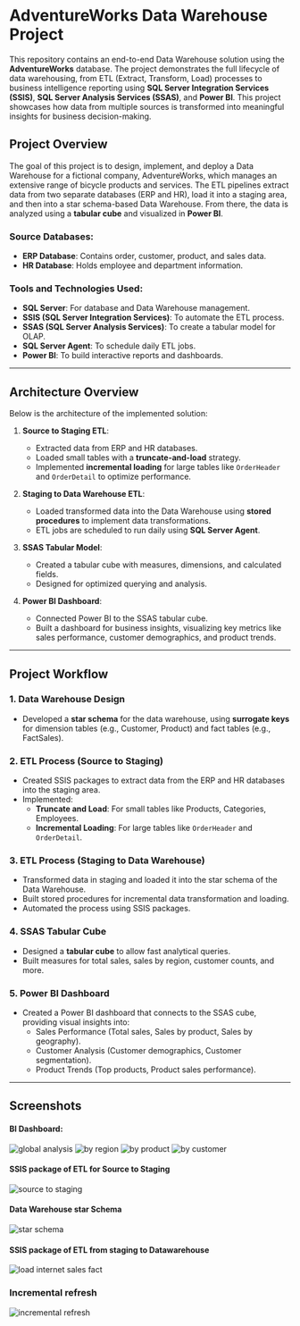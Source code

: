# AdventureWorks Data Warehouse Project

This repository contains an end-to-end Data Warehouse solution using the **AdventureWorks** database. The project demonstrates the full lifecycle of data warehousing, from ETL (Extract, Transform, Load) processes to business intelligence reporting using **SQL Server Integration Services (SSIS)**, **SQL Server Analysis Services (SSAS)**, and **Power BI**. This project showcases how data from multiple sources is transformed into meaningful insights for business decision-making.

## Project Overview

The goal of this project is to design, implement, and deploy a Data Warehouse for a fictional company, AdventureWorks, which manages an extensive range of bicycle products and services. The ETL pipelines extract data from two separate databases (ERP and HR), load it into a staging area, and then into a star schema-based Data Warehouse. From there, the data is analyzed using a **tabular cube** and visualized in **Power BI**.

### Source Databases:
- **ERP Database**: Contains order, customer, product, and sales data.
- **HR Database**: Holds employee and department information.

### Tools and Technologies Used:
- **SQL Server**: For database and Data Warehouse management.
- **SSIS (SQL Server Integration Services)**: To automate the ETL process.
- **SSAS (SQL Server Analysis Services)**: To create a tabular model for OLAP.
- **SQL Server Agent**: To schedule daily ETL jobs.
- **Power BI**: To build interactive reports and dashboards.

---

## Architecture Overview

Below is the architecture of the implemented solution:

1. **Source to Staging ETL**:
   - Extracted data from ERP and HR databases.
   - Loaded small tables with a **truncate-and-load** strategy.
   - Implemented **incremental loading** for large tables like `OrderHeader` and `OrderDetail` to optimize performance.

2. **Staging to Data Warehouse ETL**:
   - Loaded transformed data into the Data Warehouse using **stored procedures** to implement data transformations.
   - ETL jobs are scheduled to run daily using **SQL Server Agent**.

3. **SSAS Tabular Model**:
   - Created a tabular cube with measures, dimensions, and calculated fields.
   - Designed for optimized querying and analysis.

4. **Power BI Dashboard**:
   - Connected Power BI to the SSAS tabular cube.
   - Built a dashboard for business insights, visualizing key metrics like sales performance, customer demographics, and product trends.

---

## Project Workflow

### 1. **Data Warehouse Design**
   - Developed a **star schema** for the data warehouse, using **surrogate keys** for dimension tables (e.g., Customer, Product) and fact tables (e.g., FactSales).

### 2. **ETL Process (Source to Staging)**
   - Created SSIS packages to extract data from the ERP and HR databases into the staging area.
   - Implemented:
     - **Truncate and Load**: For small tables like Products, Categories, Employees.
     - **Incremental Loading**: For large tables like `OrderHeader` and `OrderDetail`.

### 3. **ETL Process (Staging to Data Warehouse)**
   - Transformed data in staging and loaded it into the star schema of the Data Warehouse.
   - Built stored procedures for incremental data transformation and loading.
   - Automated the process using SSIS packages.

### 4. **SSAS Tabular Cube**
   - Designed a **tabular cube** to allow fast analytical queries.
   - Built measures for total sales, sales by region, customer counts, and more.

### 5. **Power BI Dashboard**
   - Created a Power BI dashboard that connects to the SSAS cube, providing visual insights into:
     - Sales Performance (Total sales, Sales by product, Sales by geography).
     - Customer Analysis (Customer demographics, Customer segmentation).
     - Product Trends (Top products, Product sales performance).

---

## Screenshots

#### BI Dashboard:

![global analysis](https://github.com/MJshah001/MSBI-Datawarehouse-ADW/blob/main/Resources/global_analysis_ssas_adw.jpg)
![by region](https://github.com/MJshah001/MSBI-Datawarehouse-ADW/blob/main/Resources/region_ssas_adw.jpg)
![by product](https://github.com/MJshah001/MSBI-Datawarehouse-ADW/blob/main/Resources/product_ssas_adw.jpg)
![by customer](https://github.com/MJshah001/MSBI-Datawarehouse-ADW/blob/main/Resources/customers_ssas_adw.jpg)


#### SSIS package of ETL for Source to Staging
![source to staging](https://github.com/MJshah001/MSBI-Datawarehouse-ADW/blob/main/Resources/ERP_full_package_source_to_Staging.png)


#### Data Warehouse star Schema
![star schema](https://github.com/MJshah001/MSBI-Datawarehouse-ADW/blob/main/Resources/SSAS_Star_Schema_DW.png)


#### SSIS package of ETL from staging to Datawarehouse
![load internet sales fact](https://github.com/MJshah001/MSBI-Datawarehouse-ADW/blob/main/Resources/refresh_fact_staging_to_DW_example_internet_sales_fact.png)

### Incremental refresh
![incremental refresh](https://github.com/MJshah001/MSBI-Datawarehouse-ADW/blob/main/Resources/Incremental_load_employee_SSIS_ss.png)


